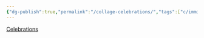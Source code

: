 ```yaml
---
{"dg-publish":true,"permalink":"/collage-celebrations/","tags":["c/immigration","c/boy","c/earth","c/planet","c/cake","c/orange","c/triangle","c/geometric"],"created":"2024-01-01T15:47:01.379-05:00","updated":"2024-01-01T17:18:23.640-05:00"}
---
```



[Celebrations](https://www.instagram.com/p/BwfyPo3Fu2E/)